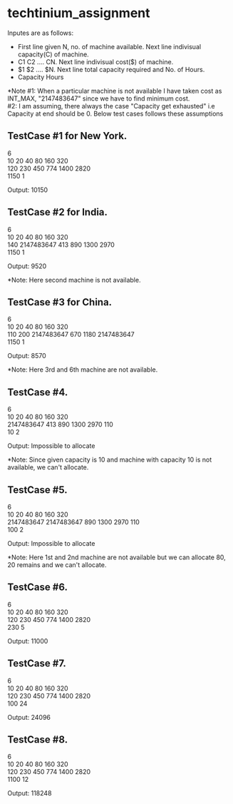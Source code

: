 # techtinium_assignment

Inputes are as follows:
 
* First line given N, no. of machine available. Next line indivisual capacity(C) of machine.
* C1 C2 .... CN.  Next line indivisual cost($) of machine.
* $1 $2 .... $N. Next line total capacity required and No. of Hours.
* Capacity Hours

*Note #1: When a particular machine is not available I have taken cost as INT_MAX, "2147483647" since we have to find minimum cost.<br/>
      #2: I am assuming, there always the case "Capacity get exhausted" i.e Capacity at end should be 0. Below test cases follows these           assumptions

TestCase #1 for New York.
---------------------
6<br/>
10 20 40 80 160 320</br>
120 230 450 774 1400 2820<br/>
1150 1

Output:
10150

TestCase #2 for India.
-------------------
6<br/>
10 20 40 80 160 320<br/>
140 2147483647 413 890 1300 2970<br/>
1150 1

Output:
9520

*Note: Here second machine is not available.

TestCase #3 for China.
-------------------
6<br/>
10 20 40 80 160 320<br/>
110 200 2147483647 670 1180 2147483647<br/>
1150 1

Output:
8570

*Note: Here 3rd and 6th machine are not available.

TestCase #4.
-----------------
6<br/>
10 20 40 80 160 320<br/>
2147483647 413 890 1300 2970 110<br/>
10 2

Output:
Impossible to allocate

*Note: Since given capacity is 10 and machine with capacity 10 is not available, we can't allocate.

TestCase #5.
-----------------
6<br/>
10 20 40 80 160 320<br/>
2147483647 2147483647 890 1300 2970 110<br/>
100 2

Output:
Impossible to allocate

*Note: Here 1st and 2nd machine are not available but we can allocate 80, 20 remains and we can't allocate.

TestCase #6.
-----------------
6<br/>
10 20 40 80 160 320</br>
120 230 450 774 1400 2820<br/>
230 5


Output:
11000

TestCase #7.
-----------------
6<br/>
10 20 40 80 160 320</br>
120 230 450 774 1400 2820<br/>
100 24

Output:
24096

TestCase #8.
-----------------
6<br/>
10 20 40 80 160 320</br>
120 230 450 774 1400 2820<br/>
1100 12

Output:
118248
